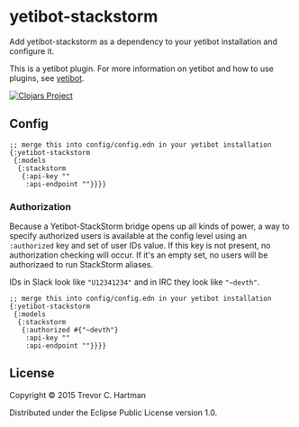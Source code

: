 # yetibot-stackstorm

Add yetibot-stackstorm as a dependency to your yetibot installation and
configure it.

This is a yetibot plugin. For more information on yetibot and how to use
plugins, see [yetibot](https://github.com/devth/yetibot).

[![Clojars Project](http://clojars.org/yetibot-stackstorm/latest-version.svg)](http://clojars.org/yetibot-stackstorm)

## Config

```edn
;; merge this into config/config.edn in your yetibot installation
{:yetibot-stackstorm
 {:models
  {:stackstorm
   {:api-key ""
    :api-endpoint ""}}}}
```

### Authorization

Because a Yetibot-StackStorm bridge opens up all kinds of power, a way to
specify authorized users is available at the config level using an `:authorized`
key and set of user IDs value. If this key is not present, no authorization
checking will occur. If it's an empty set, no users will be authorizaed to run
StackStorm aliases.

IDs in Slack look like `"U12341234"` and in IRC they look like `"~devth"`.

```edn
;; merge this into config/config.edn in your yetibot installation
{:yetibot-stackstorm
 {:models
  {:stackstorm
   {:authorized #{"~devth"}
    :api-key ""
    :api-endpoint ""}}}}
```



## License

Copyright © 2015 Trevor C. Hartman

Distributed under the Eclipse Public License version 1.0.
